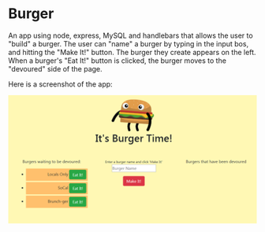 # Burger
An app using node, express, MySQL and handlebars that allows the user to "build" a burger.  The user can "name" a burger by typing in the input bos, and hitting the "Make It!" button.  The burger they create appears on the left.  When a burger's "Eat It!" button is clicked, the burger moves to the "devoured" side of the page.

Here is a screenshot of the app:


![Burger Screenshot](/public/assets/img/burgerscreen.png)

